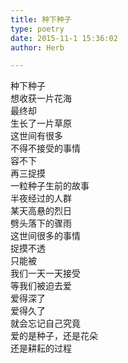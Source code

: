 ```yaml
---  
title: 种下种子  
type: poetry  
date: 2015-11-1 15:36:02  
author: Herb  

---  
```

种下种子  
想收获一片花海  
最终却  
生长了一片草原    
这世间有很多  
不得不接受的事情  
容不下  
再三捉摸    
一粒种子生前的故事  
半夜经过的人群  
某天高悬的烈日  
劈头落下的骤雨    
这世间很多的事情  
捉摸不透  
只能被  
我们一天一天接受    
等我们被迫去爱  
爱得深了  
爱得久了  
就会忘记自己究竟  
爱的是种子，还是花朵  
还是耕耘的过程  
